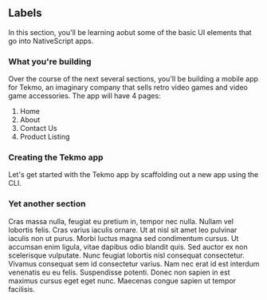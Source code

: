 ## Labels

In this section, you'll be learning aobut some of the basic UI elements that go into NativeScript apps. 

### What you're building

Over the course of the next several sections, you'll be building a mobile app for Tekmo, an imaginary company that sells retro video games and video game accessories. The app will have 4 pages:
1. Home
2. About 
3. Contact Us
4. Product Listing

### Creating the Tekmo app

Let's get started with the Tekmo app by scaffolding out a new app using the CLI.



### Yet another section

Cras massa nulla, feugiat eu pretium in, tempor nec nulla. Nullam vel lobortis felis. Cras varius iaculis ornare. Ut at nisl sit amet leo pulvinar iaculis non ut purus. Morbi luctus magna sed condimentum cursus. Ut accumsan enim ligula, vitae dapibus odio blandit quis. Sed auctor ex non scelerisque vulputate. Nunc feugiat lobortis nisl consequat consectetur. Vivamus consequat sem id consectetur varius. Nam nec erat id est interdum venenatis eu eu felis. Suspendisse potenti. Donec non sapien in est maximus cursus eget eget nunc. Maecenas congue sapien ut tempor facilisis.
